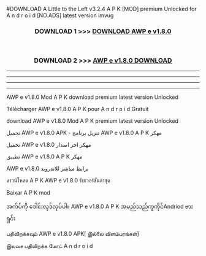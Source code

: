 #DOWNLOAD A Little to the Left v3.2.4 A P K [MOD] premium Unlocked for A n d r o i d [NO.ADS] latest version imvug 



<div align="center">

<h3>DOWNLOAD 1 >>> <a href="https://downloadmod1.web.app/?judul=AWP e v1.8.0">DOWNLOAD AWP e v1.8.0</a></h3><br>

<h3>DOWNLOAD 2 >>> <a href="https://downloadmod1.web.app/?judul=AWP e v1.8.0">AWP e v1.8.0 DOWNLOAD </a></h3>

</div>


----------------------------------------------------------

----------------------------------------------------------

----------------------------------------------------------

----------------------------------------------------------


AWP e v1.8.0 Mod A P K download premium latest version Unlocked

Télécharger AWP e v1.8.0 A P K pour A n d r o i d Gratuit

download AWP e v1.8.0 Mod A P K premium latest version Unlocked

تحميل AWP e v1.8.0 APK - تنزيل برنامج AWP e v1.8.0 A P K مهكر

تحميل AWP e v1.8.0 مهكر اخر اصدار

تطبيق AWP e v1.8.0 A P K مهكر

AWP e v1.8.0 برابط مباشر للاندرويد

ดาวน์โหลด A P K AWP e v1.8.0 รับเวอร์ชันล่าสุด

Baixar A P K mod

အက်ပ်ကို ဒေါင်းလုဒ်လုပ်ပါ။ AWP e v1.8.0 A P K အမည်သည်ကူကိုင်Andriod ဗားရှင်း

பதிவிறக்கவும் AWP e v1.8.0 APK[ இல்லை விளம்பரங்கள்] 
 
இலவச பதிவிறக்க மோட் A n d r o i d



